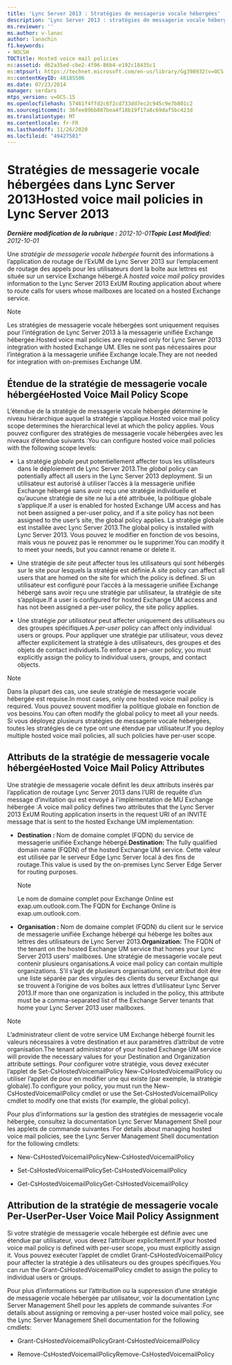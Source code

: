 ```yaml
---
title: 'Lync Server 2013 : Stratégies de messagerie vocale hébergées'
description: 'Lync Server 2013 : stratégies de messagerie vocale hébergées.'
ms.reviewer: ''
ms.author: v-lanac
author: lanachin
f1.keywords:
- NOCSH
TOCTitle: Hosted voice mail policies
ms:assetid: d62a35ed-cbe2-4f06-86b4-e192c18435c1
ms:mtpsurl: https://technet.microsoft.com/en-us/library/Gg398932(v=OCS.15)
ms:contentKeyID: 48185506
ms.date: 07/23/2014
manager: serdars
mtps_version: v=OCS.15
ms.openlocfilehash: 57461f4ffd2c6f2cd733dd7ec2c945c9e7b801c2
ms.sourcegitcommit: 36fee89bb887bea4f18b19f17a8c69daf5bc423d
ms.translationtype: MT
ms.contentlocale: fr-FR
ms.lasthandoff: 11/26/2020
ms.locfileid: "49427501"
---
```

# <a name="hosted-voice-mail-policies-in-lync-server-2013"></a><span data-ttu-id="14f1f-103">Stratégies de messagerie vocale hébergées dans Lync Server 2013</span><span class="sxs-lookup"><span data-stu-id="14f1f-103">Hosted voice mail policies in Lync Server 2013</span></span>

<div data-xmlns="http://www.w3.org/1999/xhtml">

<div class="topic" data-xmlns="http://www.w3.org/1999/xhtml" data-msxsl="urn:schemas-microsoft-com:xslt" data-cs="https://msdn.microsoft.com/">

<div data-asp="https://msdn2.microsoft.com/asp">



</div>

<div id="mainSection">

<div id="mainBody"><span data-ttu-id="14f1f-104">

<span> </span></span><span class="sxs-lookup"><span data-stu-id="14f1f-104">

<span> </span></span></span>

<span data-ttu-id="14f1f-105">_**Dernière modification de la rubrique :** 2012-10-01_</span><span class="sxs-lookup"><span data-stu-id="14f1f-105">_**Topic Last Modified:** 2012-10-01_</span></span>

<span data-ttu-id="14f1f-106">Une *stratégie de messagerie vocale hébergée* fournit des informations à l’application de routage de l’ExUM de Lync Server 2013 sur l’emplacement de routage des appels pour les utilisateurs dont la boîte aux lettres est située sur un service Exchange hébergé.</span><span class="sxs-lookup"><span data-stu-id="14f1f-106">A *hosted voice mail policy* provides information to the Lync Server 2013 ExUM Routing application about where to route calls for users whose mailboxes are located on a hosted Exchange service.</span></span>

<div>


> [!NOTE]  
> <span data-ttu-id="14f1f-107">Les stratégies de messagerie vocale hébergées sont uniquement requises pour l’intégration de Lync Server 2013 à la messagerie unifiée Exchange hébergée.</span><span class="sxs-lookup"><span data-stu-id="14f1f-107">Hosted voice mail policies are required only for Lync Server 2013 integration with hosted Exchange UM.</span></span> <span data-ttu-id="14f1f-108">Elles ne sont pas nécessaires pour l’intégration à la messagerie unifiée Exchange locale.</span><span class="sxs-lookup"><span data-stu-id="14f1f-108">They are not needed for integration with on-premises Exchange UM.</span></span>



</div>

<div>

## <a name="hosted-voice-mail-policy-scope"></a><span data-ttu-id="14f1f-109">Étendue de la stratégie de messagerie vocale hébergée</span><span class="sxs-lookup"><span data-stu-id="14f1f-109">Hosted Voice Mail Policy Scope</span></span>

<span data-ttu-id="14f1f-110">L’étendue de la stratégie de messagerie vocale hébergée détermine le niveau hiérarchique auquel la stratégie s’applique.</span><span class="sxs-lookup"><span data-stu-id="14f1f-110">Hosted voice mail policy scope determines the hierarchical level at which the policy applies.</span></span> <span data-ttu-id="14f1f-111">Vous pouvez configurer des stratégies de messagerie vocale hébergées avec les niveaux d’étendue suivants :</span><span class="sxs-lookup"><span data-stu-id="14f1f-111">You can configure hosted voice mail policies with the following scope levels:</span></span>

  - <span data-ttu-id="14f1f-112">La stratégie *globale* peut potentiellement affecter tous les utilisateurs dans le déploiement de Lync Server 2013.</span><span class="sxs-lookup"><span data-stu-id="14f1f-112">The *global* policy can potentially affect all users in the Lync Server 2013 deployment.</span></span> <span data-ttu-id="14f1f-113">Si un utilisateur est autorisé à utiliser l’accès à la messagerie unifiée Exchange hébergé sans avoir reçu une stratégie individuelle et qu’aucune stratégie de site ne lui a été attribuée, la politique globale s’applique.</span><span class="sxs-lookup"><span data-stu-id="14f1f-113">If a user is enabled for hosted Exchange UM access and has not been assigned a per-user policy, and if a site policy has not been assigned to the user’s site, the global policy applies.</span></span> <span data-ttu-id="14f1f-114">La stratégie globale est installée avec Lync Server 2013.</span><span class="sxs-lookup"><span data-stu-id="14f1f-114">The global policy is installed with Lync Server 2013.</span></span> <span data-ttu-id="14f1f-115">Vous pouvez le modifier en fonction de vos besoins, mais vous ne pouvez pas le renommer ou le supprimer.</span><span class="sxs-lookup"><span data-stu-id="14f1f-115">You can modify it to meet your needs, but you cannot rename or delete it.</span></span>

  - <span data-ttu-id="14f1f-116">Une stratégie de *site* peut affecter tous les utilisateurs qui sont hébergés sur le site pour lesquels la stratégie est définie.</span><span class="sxs-lookup"><span data-stu-id="14f1f-116">A *site* policy can affect all users that are homed on the site for which the policy is defined.</span></span> <span data-ttu-id="14f1f-117">Si un utilisateur est configuré pour l’accès à la messagerie unifiée Exchange hébergé sans avoir reçu une stratégie par utilisateur, la stratégie de site s’applique.</span><span class="sxs-lookup"><span data-stu-id="14f1f-117">If a user is configured for hosted Exchange UM access and has not been assigned a per-user policy, the site policy applies.</span></span>

  - <span data-ttu-id="14f1f-118">Une stratégie *par utilisateur* peut affecter uniquement des utilisateurs ou des groupes spécifiques.</span><span class="sxs-lookup"><span data-stu-id="14f1f-118">A *per-user* policy can affect only individual users or groups.</span></span> <span data-ttu-id="14f1f-119">Pour appliquer une stratégie par utilisateur, vous devez affecter explicitement la stratégie à des utilisateurs, des groupes et des objets de contact individuels.</span><span class="sxs-lookup"><span data-stu-id="14f1f-119">To enforce a per-user policy, you must explicitly assign the policy to individual users, groups, and contact objects.</span></span>

<div>


> [!NOTE]  
> <span data-ttu-id="14f1f-120">Dans la plupart des cas, une seule stratégie de messagerie vocale hébergée est requise.</span><span class="sxs-lookup"><span data-stu-id="14f1f-120">In most cases, only one hosted voice mail policy is required.</span></span> <span data-ttu-id="14f1f-121">Vous pouvez souvent modifier la politique globale en fonction de vos besoins.</span><span class="sxs-lookup"><span data-stu-id="14f1f-121">You can often modify the global policy to meet all your needs.</span></span> <span data-ttu-id="14f1f-122">Si vous déployez plusieurs stratégies de messagerie vocale hébergées, toutes les stratégies de ce type ont une étendue par utilisateur.</span><span class="sxs-lookup"><span data-stu-id="14f1f-122">If you deploy multiple hosted voice mail policies, all such policies have per-user scope.</span></span>



</div>

</div>

<div>

## <a name="hosted-voice-mail-policy-attributes"></a><span data-ttu-id="14f1f-123">Attributs de la stratégie de messagerie vocale hébergée</span><span class="sxs-lookup"><span data-stu-id="14f1f-123">Hosted Voice Mail Policy Attributes</span></span>

<span data-ttu-id="14f1f-124">Une stratégie de messagerie vocale définit les deux attributs insérés par l’application de routage Lync Server 2013 dans l’URI de requête d’un message d’invitation qui est envoyé à l’implémentation de MU Exchange hébergée :</span><span class="sxs-lookup"><span data-stu-id="14f1f-124">A voice mail policy defines two attributes that the Lync Server 2013 ExUM Routing application inserts in the request URI of an INVITE message that is sent to the hosted Exchange UM implementation:</span></span>

  - <span data-ttu-id="14f1f-125">**Destination :** Nom de domaine complet (FQDN) du service de messagerie unifiée Exchange hébergé.</span><span class="sxs-lookup"><span data-stu-id="14f1f-125">**Destination:** The fully qualified domain name (FQDN) of the hosted Exchange UM service.</span></span> <span data-ttu-id="14f1f-126">Cette valeur est utilisée par le serveur Edge Lync Server local à des fins de routage.</span><span class="sxs-lookup"><span data-stu-id="14f1f-126">This value is used by the on-premises Lync Server Edge Server for routing purposes.</span></span>
    
    <div>
    

    > [!NOTE]  
    > <span data-ttu-id="14f1f-127">Le nom de domaine complet pour Exchange Online est exap.um.outlook.com.</span><span class="sxs-lookup"><span data-stu-id="14f1f-127">The FQDN for Exchange Online is exap.um.outlook.com.</span></span>

    
    </div>

  - <span data-ttu-id="14f1f-128">**Organisation :** Nom de domaine complet (FQDN) du client sur le service de messagerie unifiée Exchange hébergé qui héberge les boîtes aux lettres des utilisateurs de Lync Server 2013.</span><span class="sxs-lookup"><span data-stu-id="14f1f-128">**Organization:** The FQDN of the tenant on the hosted Exchange UM service that homes your Lync Server 2013 users’ mailboxes.</span></span> <span data-ttu-id="14f1f-129">Une stratégie de messagerie vocale peut contenir plusieurs organisations.</span><span class="sxs-lookup"><span data-stu-id="14f1f-129">A voice mail policy can contain multiple organizations.</span></span> <span data-ttu-id="14f1f-130">S’il s’agit de plusieurs organisations, cet attribut doit être une liste séparée par des virgules des clients du serveur Exchange qui se trouvent à l’origine de vos boîtes aux lettres d’utilisateur Lync Server 2013.</span><span class="sxs-lookup"><span data-stu-id="14f1f-130">If more than one organization is included in the policy, this attribute must be a comma-separated list of the Exchange Server tenants that home your Lync Server 2013 user mailboxes.</span></span>

<div>


> [!NOTE]  
> <span data-ttu-id="14f1f-131">L’administrateur client de votre service UM Exchange hébergé fournit les valeurs nécessaires à votre destination et aux paramètres d’attribut de votre organisation.</span><span class="sxs-lookup"><span data-stu-id="14f1f-131">The tenant administrator of your hosted Exchange UM service will provide the necessary values for your Destination and Organization attribute settings.</span></span> <span data-ttu-id="14f1f-132">Pour configurer votre stratégie, vous devez exécuter l’applet de Set-CsHostedVoicemailPolicy New-CsHostedVoicemailPolicy ou utiliser l’applet de pour en modifier une qui existe (par exemple, la stratégie globale).</span><span class="sxs-lookup"><span data-stu-id="14f1f-132">To configure your policy, you must run the New-CsHostedVoicemailPolicy cmdlet or use the Set-CsHostedVoicemailPolicy cmdlet to modify one that exists (for example, the global policy).</span></span>



</div>

<span data-ttu-id="14f1f-133">Pour plus d’informations sur la gestion des stratégies de messagerie vocale hébergée, consultez la documentation Lync Server Management Shell pour les applets de commande suivantes :</span><span class="sxs-lookup"><span data-stu-id="14f1f-133">For details about managing hosted voice mail policies, see the Lync Server Management Shell documentation for the following cmdlets:</span></span>

  - <span data-ttu-id="14f1f-134">New-CsHostedVoicemailPolicy</span><span class="sxs-lookup"><span data-stu-id="14f1f-134">New-CsHostedVoicemailPolicy</span></span>

  - <span data-ttu-id="14f1f-135">Set-CsHostedVoicemailPolicy</span><span class="sxs-lookup"><span data-stu-id="14f1f-135">Set-CsHostedVoicemailPolicy</span></span>

  - <span data-ttu-id="14f1f-136">Get-CsHostedVoicemailPolicy</span><span class="sxs-lookup"><span data-stu-id="14f1f-136">Get-CsHostedVoicemailPolicy</span></span>

</div>

<div>

## <a name="per-user-voice-mail-policy-assignment"></a><span data-ttu-id="14f1f-137">Attribution de la stratégie de messagerie vocale Per-User</span><span class="sxs-lookup"><span data-stu-id="14f1f-137">Per-User Voice Mail Policy Assignment</span></span>

<span data-ttu-id="14f1f-138">Si votre stratégie de messagerie vocale hébergée est définie avec une étendue par utilisateur, vous devez l’attribuer explicitement.</span><span class="sxs-lookup"><span data-stu-id="14f1f-138">If your hosted voice mail policy is defined with per-user scope, you must explicitly assign it.</span></span> <span data-ttu-id="14f1f-139">Vous pouvez exécuter l’applet de cmdlet Grant-CsHostedVoicemailPolicy pour affecter la stratégie à des utilisateurs ou des groupes spécifiques.</span><span class="sxs-lookup"><span data-stu-id="14f1f-139">You can run the Grant-CsHostedVoicemailPolicy cmdlet to assign the policy to individual users or groups.</span></span>

<span data-ttu-id="14f1f-140">Pour plus d’informations sur l’attribution ou la suppression d’une stratégie de messagerie vocale hébergée par utilisateur, voir la documentation Lync Server Management Shell pour les applets de commande suivantes :</span><span class="sxs-lookup"><span data-stu-id="14f1f-140">For details about assigning or removing a per-user hosted voice mail policy, see the Lync Server Management Shell documentation for the following cmdlets:</span></span>

  - <span data-ttu-id="14f1f-141">Grant-CsHostedVoicemailPolicy</span><span class="sxs-lookup"><span data-stu-id="14f1f-141">Grant-CsHostedVoicemailPolicy</span></span>

  - <span data-ttu-id="14f1f-142">Remove-CsHostedVoicemailPolicy</span><span class="sxs-lookup"><span data-stu-id="14f1f-142">Remove-CsHostedVoicemailPolicy</span></span>

<span data-ttu-id="14f1f-143"></div>

</div>

<span> </span>

</div>

</div>

</span><span class="sxs-lookup"><span data-stu-id="14f1f-143"></div>

</div>

<span> </span>

</div>

</div>

</span></span></div>

